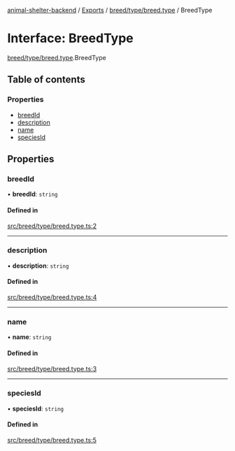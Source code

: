 [animal-shelter-backend](../README.md) / [Exports](../modules.md) / [breed/type/breed.type](../modules/breed_type_breed_type.md) / BreedType

# Interface: BreedType

[breed/type/breed.type](../modules/breed_type_breed_type.md).BreedType

## Table of contents

### Properties

- [breedId](breed_type_breed_type.BreedType.md#breedid)
- [description](breed_type_breed_type.BreedType.md#description)
- [name](breed_type_breed_type.BreedType.md#name)
- [speciesId](breed_type_breed_type.BreedType.md#speciesid)

## Properties

### breedId

• **breedId**: `string`

#### Defined in

[src/breed/type/breed.type.ts:2](https://github.com/B4LiN7/animal-shelter-backend/blob/5a6ce9f/src/breed/type/breed.type.ts#L2)

___

### description

• **description**: `string`

#### Defined in

[src/breed/type/breed.type.ts:4](https://github.com/B4LiN7/animal-shelter-backend/blob/5a6ce9f/src/breed/type/breed.type.ts#L4)

___

### name

• **name**: `string`

#### Defined in

[src/breed/type/breed.type.ts:3](https://github.com/B4LiN7/animal-shelter-backend/blob/5a6ce9f/src/breed/type/breed.type.ts#L3)

___

### speciesId

• **speciesId**: `string`

#### Defined in

[src/breed/type/breed.type.ts:5](https://github.com/B4LiN7/animal-shelter-backend/blob/5a6ce9f/src/breed/type/breed.type.ts#L5)
